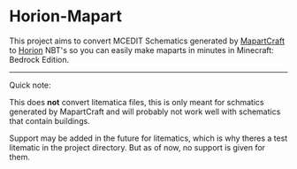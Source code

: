 # Horion-Mapart

This project aims to convert MCEDIT Schematics generated by [MapartCraft](https://rebane2001.com/mapartcraft/) to [Horion](https://horion.download) NBT's so you can easily make maparts in minutes in Minecraft: Bedrock Edition.

---

Quick note:

This does **not** convert litematica files, this is only meant for schmatics generated by MapartCraft and will probably not work well with schematics that contain buildings.

Support may be added in the future for litematics, which is why theres a test litematic in the project directory. But as of now, no support is given for them.